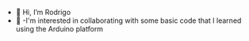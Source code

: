 - 👋 Hi, I’m Rodrigo
- 👀 
-I'm interested in collaborating with some basic code that I learned using the Arduino platform


<!---
--->
